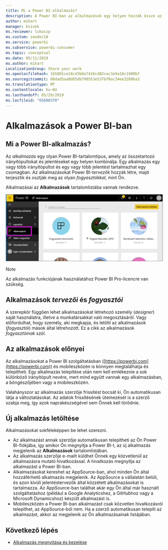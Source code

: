 ```yaml
---
title: Mi a Power BI-alkalmazás?
description: A Power BI-ban az alkalmazások egy helyen hozzák össze az összefüggő irányítópultokat és jelentéseket.
author: mihart
manager: kvivek
ms.reviewer: lukaszp
ms.custom: seodec18
ms.service: powerbi
ms.subservice: powerbi-consumer
ms.topic: conceptual
ms.date: 05/11/2019
ms.author: mihart
LocalizationGroup: Share your work
ms.openlocfilehash: 1b5891ce24c43b0a7416cd82cec3e9a10c1989bf
ms.sourcegitcommit: 60dad5aa0d85db790553e537bf8ac34ee3289ba3
ms.translationtype: MT
ms.contentlocale: hu-HU
ms.lasthandoff: 05/29/2019
ms.locfileid: "65608370"
---
```

# <a name="apps-in-power-bi"></a>Alkalmazások a Power BI-ban
## <a name="what-is-a-power-bi-app"></a>Mi a Power BI-alkalmazás?
Az *alkalmazás* egy olyan Power BI-tartalomtípus, amely az összetartozó irányítópultokat és jelentéseket egy helyen kombinálja. Egy alkalmazás egy vagy több irányítópultot és egy vagy több jelentést tartalmazhat egy csomagban. Az alkalmazásokat Power BI-*tervezők* hozzák létre, majd terjesztik és osztják meg az olyan *fogyasztókkal*, mint Ön. 

Alkalmazásai az **Alkalmazások** tartalomlistába vannak rendezve.

![Alkalmazások a Power BI-ban](./media/end-user-apps/power-bi-apps-nav.png)

> [!NOTE]
> Az alkalmazás funkciójának használatához Power BI Pro-licencre van szükség. <!-- add link to how to figure out your license -->

## <a name="app-designers-and-app-consumers"></a>Alkalmazások ***tervezői*** és ***fogyasztói***
A szerepkör függően lehet alkalmazásokat létrehozó személy (*designer*) saját használatra, illetve a munkatársakkal való megosztásáról. Vagy előfordulhat, hogy személy, aki megkapja, és letölti az alkalmazások (*fogyasztói*) mások által létrehozott. Ez a cikk az alkalmazások *fogyasztóinak* szól.

## <a name="advantages-of-apps"></a>Az alkalmazások előnyei
Az alkalmazásokat a Power BI szolgáltatásban ([https://powerbi.com](https://powerbi.com)) és mobileszközén is könnyen megtalálhatja és telepítheti. Egy alkalmazás telepítése után nem kell emlékeznie a sok különböző irányítópult nevére, mert mind együtt vannak egy alkalmazásban, a böngészőjében vagy a mobileszközén.

Valahányszor az alkalmazás szerzője frissítést bocsát ki, Ön automatikusan látja a változtatásokat. Az adatok frissítésének ütemezését is a szerző szabja meg, így azok naprakészségével sem Önnek kell törődnie. 

<!-- add conceptual art -->
## <a name="get-a-new-app"></a>Új alkalmazás letöltése
Alkalmazásokat sokféleképpen be lehet szerezni. 
- Az alkalmazást annak szerzője automatikusan telepítheti az Ön Power BI-fiókjába, így amikor Ön megnyitja a Power BI-t, az új alkalmazás megjelenik az **Alkalmazások** tartalomlistában. 
- Az alkalmazás szerzője e-mailt küldhet Önnek egy közvetlenül az alkalmazásra mutató hivatkozással. A hivatkozás megnyitja az alkalmazást a Power BI-ban.
- Alkalmazásokat kereshet az AppSource-ban, ahol minden Ön által hozzáférhető alkalmazás megjelenik. Az AppSource a vállalatán belüli, és azon kívüli jelentéstervezők által közzétett alkalmazásokat is tartalmazza. Az AppSource-ban találhat akár egy Ön által már használt szolgáltatáshoz (például a Google Analyticshez, a GitHubhoz vagy a Microsoft Dynamicshoz) készült alkalmazást is. 
- Mobileszközén a Power BI-ban alkalmazást csak közvetlen hivatkozásról telepíthet, az AppSource-ból nem. Ha a szerző automatikusan telepíti az alkalmazást, akkor az megjelenik az Ön alkalmazásainak listájában.


## <a name="next-step"></a>Következő lépés
* [Alkalmazás megnyitása és kezelése](end-user-app-view.md)

